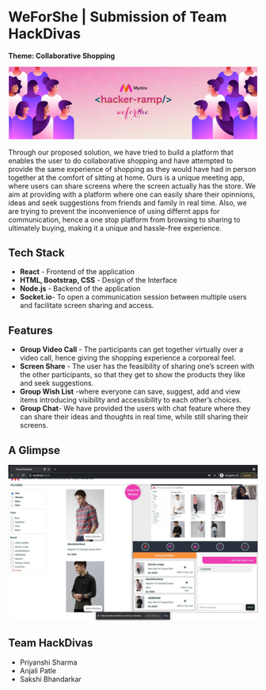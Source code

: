 # WeForShe | Submission of Team HackDivas
<b>Theme:
Collaborative Shopping</b>

<p align="center">
    <img src="hackerramp.PNG" alt="Logo" width="auto">
  </a>
  
Through our proposed solution, we have tried to build a platform that enables the user to do collaborative shopping and have attempted to provide the same experience of shopping as they would have had in person together at the comfort of sitting at home. Ours is a unique meeting app, where users can share screens where the screen actually has the store. We aim at providing with a platform where one can easily share their opinnions, ideas and seek suggestions from friends and family in real time. Also, we are trying to prevent the inconvenience of using differnt apps for communication, hence a one stop platform from browsing to sharing to ultimately buying, making it a unique and hassle-free experience.


## Tech Stack
* <b>React</b> - Frontend of the application
* <b>HTML, Bootstrap, CSS</b> - Design of the Interface 
* <b>Node.js</b> - Backend of the application 
* <b>Socket.io</b>- To open a communication session between multiple users and facilitate screen sharing and access.

## Features
* <b>Group Video Call</b> - The participants can get together virtually over a video call, hence giving the shopping experience a corporeal feel.   
* <b>Screen Share</b> - The user has the feasibility of sharing one’s screen with the other participants, so that they get to show the products they like and seek suggestions.
* <b>Group Wish List</b> -where everyone can save, suggest, add and view items introducing visibility and accessibility to each other’s choices.
* <b>Group Chat</b>- We have provided the users with chat feature where they can share their ideas and thoughts in real time, while still sharing their screens.

## A Glimpse

<p align="center">
    <img src="ss.jpg" alt="ss" width="auto">
  </a>

## Team HackDivas

* Priyanshi Sharma
* Anjali Patle
* Sakshi Bhandarkar
